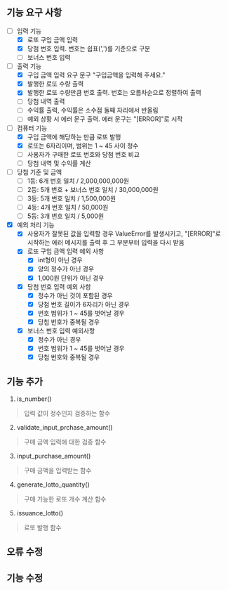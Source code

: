 ## 기능 요구 사항
- [ ] 입력 기능
    - [X] 로또 구입 금액 입력
    - [X] 당첨 번호 입력. 번호는 쉽표(',')를 기준으로 구분
    - [ ] 보너스 번호 입력

- [ ] 출력 기능
    - [X] 구입 금액 입력 요구 문구 "구입금액을 입력해 주세요."
    - [X] 발행한 로또 수량 출력
    - [X] 발행한 로또 수량만큼 번호 출력. 번호는 오름차순으로 정렬하여 출력
    - [ ] 당첨 내역 출력
    - [ ] 수익률 출력, 수익률은 소수점 둘째 자리에서 반올림
    - [ ] 예외 상황 시 에러 문구 출력. 에러 문구는 "[ERROR]"로 시작

- [ ] 컴퓨터 기능
    - [X] 구입 금액에 해당하는 만큼 로또 발행
    - [X] 로또는 6자리이며, 범위는 1 ~ 45 사이 정수
    - [ ] 사용자가 구매한 로또 번호와 당첨 번호 비교
    - [ ] 당첨 내역 및 수익률 계산

- [ ] 당첨 기준 및 금액
    - [ ] 1등: 6개 번호 일치 / 2,000,000,000원
    - [ ] 2등: 5개 번호 + 보너스 번호 일치 / 30,000,000원
    - [ ] 3등: 5개 번호 일치 / 1,500,000원
    - [ ] 4등: 4개 번호 일치 / 50,000원
    - [ ] 5등: 3개 번호 일치 / 5,000원

- [X] 예외 처리 기능
    - [X] 사용자가 잘못된 값을 입력할 경우 ValueError를 발생시키고, "[ERROR]"로 시작하는 에러 메시지를 출력 후 그 부분부터 입력을 다시 받음
    - [X] 로또 구입 금액 입력 예외 사항
        - [X] int형이 아닌 경우
        - [X] 양의 정수가 아닌 경우
        - [X] 1,000원 단위가 아닌 경우
    - [X] 당첨 번호 입력 예외 사항
        - [X] 정수가 아닌 것이 포함된 경우
        - [X] 당첨 번호 길이가 6자리가 아닌 경우
        - [X] 번호 범위가 1 ~ 45를 벗어날 경우
        - [X] 당첨 번호가 중복될 경우
    - [X] 보너스 번호 입력 예외사항
        - [X] 정수가 아닌 경우
        - [X] 번호 범위가 1 ~ 45를 벗어날 경우
        - [X] 당첨 번호와 중복될 경우

## 기능 추가
1. is_number()
> 입력 값이 정수인지 검증하는 함수
2. validate_input_prchase_amount()
> 구매 금액 입력에 대한 검증 함수
3. input_purchase_amount()
> 구매 금액을 입력받는 함수
4. generate_lotto_quantity()
> 구매 가능한 로또 개수 계산 함수
5. issuance_lotto()
> 로또 발행 함수

## 오류 수정

## 기능 수정